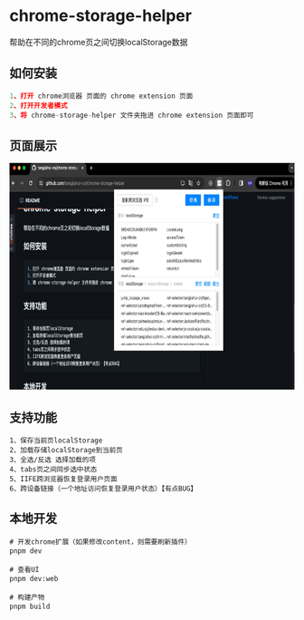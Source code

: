 # chrome-storage-helper

帮助在不同的chrome页之间切换localStorage数据

## 如何安装

```js
1、打开 chrome浏览器 页面的 chrome extension 页面
2、打开开发者模式
3、将 chrome-storage-helper 文件夹拖进 chrome extension 页面即可
```

## 页面展示
<img src='./docs/example.png' height="400"/>

## 支持功能

```
1、保存当前页localStorage
2、加载存储localStorage到当前页
3、全选/反选 选择加载的项
4、tabs页之间同步选中状态
5、IIFE跨浏览器恢复登录用户页面
6、跨设备链接（一个地址访问恢复登录用户状态）【有点BUG】
```
## 本地开发
```shell
# 开发chrome扩展（如果修改content，则需要刷新插件）
pnpm dev

# 查看UI
pnpm dev:web

# 构建产物
pnpm build
```
